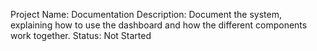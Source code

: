Project Name: Documentation
Description: Document the system, explaining how to use the dashboard and how the different components work together.
Status: Not Started